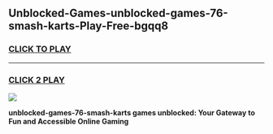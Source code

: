 
## Unblocked-Games-unblocked-games-76-smash-karts-Play-Free-bgqq8
<h3>
<a href="https://premium76.site?title=unblocked-games-76-smash-karts&ref=18A1">CLICK TO PLAY</a></h3>
<hr>

<h3>
<a href="https://premium76.site?title=unblocked-games-76-smash-karts&ref=18A1">CLICK 2 PLAY</a>
  
</h3>

<a href="https://premium76.site?title=unblocked-games-76-smash-karts&ref=18A1"><img src="https://clearcache.store/games.png"></a>


**unblocked-games-76-smash-karts games unblocked: Your Gateway to Fun and Accessible Online Gaming**

